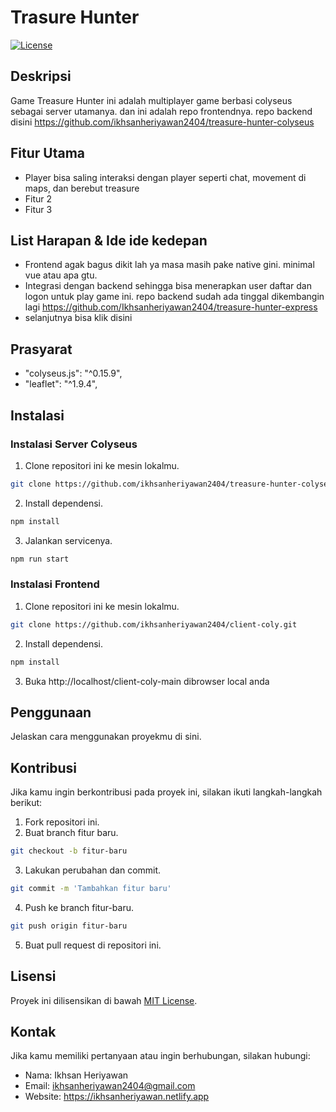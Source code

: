 # Trasure Hunter

[![License](https://img.shields.io/badge/License-MIT-blue.svg)](LICENSE)

## Deskripsi
Game Treasure Hunter ini adalah multiplayer game berbasi colyseus sebagai server utamanya. dan ini adalah repo frontendnya. repo backend disini https://github.com/ikhsanheriyawan2404/treasure-hunter-colyseus

## Fitur Utama
- Player bisa saling interaksi dengan player seperti chat, movement di maps, dan berebut treasure
- Fitur 2
- Fitur 3

## List Harapan & Ide ide kedepan
- Frontend agak bagus dikit lah ya masa masih pake native gini. minimal vue atau apa gtu.
- Integrasi dengan backend sehingga bisa menerapkan user daftar dan logon untuk play game ini. repo backend sudah ada tinggal dikembangin lagi https://github.com/Ikhsanheriyawan2404/treasure-hunter-express
- selanjutnya bisa klik disini

## Prasyarat
- "colyseus.js": "^0.15.9",
- "leaflet": "^1.9.4",

## Instalasi
### Instalasi Server Colyseus

1. Clone repositori ini ke mesin lokalmu.
```bash
git clone https://github.com/ikhsanheriyawan2404/treasure-hunter-colyseus.git
```

2. Install dependensi.
```bash
npm install
```

3. Jalankan servicenya.
```bash
npm run start
```
### Instalasi Frontend
1. Clone repositori ini ke mesin lokalmu.
```bash
git clone https://github.com/ikhsanheriyawan2404/client-coly.git
```

2. Install dependensi.
```bash
npm install
```

3. Buka http://localhost/client-coly-main dibrowser local anda

## Penggunaan
Jelaskan cara menggunakan proyekmu di sini.

## Kontribusi
Jika kamu ingin berkontribusi pada proyek ini, silakan ikuti langkah-langkah berikut:
1. Fork repositori ini.
2. Buat branch fitur baru.
```bash
git checkout -b fitur-baru
```
3. Lakukan perubahan dan commit.
```bash
git commit -m 'Tambahkan fitur baru'
```
4. Push ke branch fitur-baru.
```bash
git push origin fitur-baru
```
5. Buat pull request di repositori ini.


## Lisensi
Proyek ini dilisensikan di bawah [MIT License](LICENSE).

## Kontak
Jika kamu memiliki pertanyaan atau ingin berhubungan, silakan hubungi:
- Nama: Ikhsan Heriyawan
- Email: ikhsanheriyawan2404@gmail.com
- Website: https://ikhsanheriyawan.netlify.app